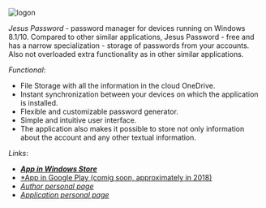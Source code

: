 ![logon](https://raw.githubusercontent.com/ogycode/JesusPassword/master/merch/readme.png)

*Jesus Password* - password manager for devices running on Windows 8.1/10.
Compared to other similar applications, Jesus Password - free and has a narrow specialization - storage of passwords from your accounts. Also not overloaded extra functionality as in other similar applications.

*Functional*:
 - File Storage with all the information in the cloud OneDrive.
 - Instant synchronization between your devices on which the application is installed.
 - Flexible and customizable password generator.
 - Simple and intuitive user interface.
 - The application also makes it possible to store not only information about the account and any other textual information.

*Links*:

 - ***[App in Windows Store](https://www.microsoft.com/ru-ru/store/apps/jesus-password/9nblggh691x4)***
 -  [*App in Google Play (comig soon, approximately in 2018)](/)
 -  *[Author personal page](https://verloka.github.io)*
 -  *[Application personal page](https://jpassword.pp.ua)*
